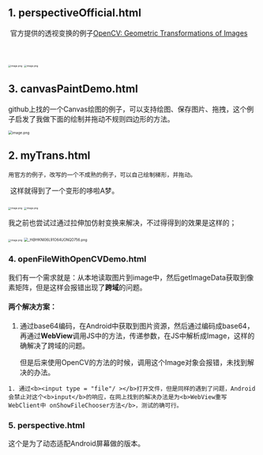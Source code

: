 ## 1. perspectiveOfficial.html

​	官方提供的透视变换的例子[OpenCV: Geometric Transformations of Images](https://docs.opencv.org/3.4/dd/d52/tutorial_js_geometric_transformations.html)

​     

<img src="https://s2.loli.net/2022/05/07/znxiOrQS74jKfto.png" alt="image.png" style="zoom: 33%;" />

<img src="https://s2.loli.net/2022/05/07/oXG8TzSKYwUsJVc.png" alt="image.png" style="zoom: 33%;" />



## 3. canvasPaintDemo.html

​	github上找的一个Canvas绘图的例子，可以支持绘图、保存图片、拖拽，这个例子启发了我做下面的绘制并拖动不规则四边形的方法。

<img src="https://s2.loli.net/2022/05/07/Pqf6sZVuU5KrIan.png" alt="image.png" style="zoom: 50%;" />

## 2. myTrans.html

  	用官方的例子，改写的一个不成熟的例子，可以自己绘制梯形，并拖动。

​     这样就得到了一个变形的哆啦A梦。

<img src="https://s2.loli.net/2022/05/07/EjFZa7PlBkfdexY.png" alt="image.png" style="zoom: 33%;" />

<img src="https://s2.loli.net/2022/05/07/YjfSQw64Il5aqvy.png" alt="image.png" style="zoom:33%;" />



​	我之前也尝试过通过拉伸加仿射变换来解决，不过得得到的效果是这样的；

<img src="https://s2.loli.net/2022/05/07/tFaAMrDpfJumCPQ.png" alt="image.png" style="zoom: 33%;" />

<img src="https://s2.loli.net/2022/05/07/fCKenkgzIY1EQU7.png" alt="_H@HKNI06L91O64UONQD756.png" style="zoom: 50%;" />

### 4. openFileWithOpenCVDemo.html

​	我们有一个需求就是：从本地读取图片到image中，然后getImageData获取到像素矩阵，但是这样会报错出现了<b>跨域</b>的问题。

####    两个解决方案：

   1. 通过base64编码，在Android中获取到图片资源，然后通过编码成base64，再通过<b>WebView</b>调用JS中的方法，传递参数，在JS中解析成Image，这样的确解决了跨域的问题。

      但是后来使用OpenCV的方法的时候，调用这个Image对象会报错，未找到解决的办法。

    1. 通过<b><input type = "file"/ ></b>打开文件，但是同样的遇到了问题，Android会禁止对这个<b>input</b>的响应，在网上找到的解决办法是为<b>WebView重写WebClient中 onShowFileChooser方法</b>，测试的确可行。

### 5. perspective.html

这个是为了动态适配Android屏幕做的版本。











